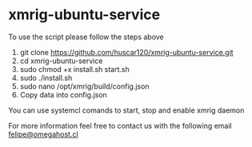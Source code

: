 # xmrig-ubuntu-service

To use the script please follow the steps above

1. git clone https://github.com/huscar120/xmrig-ubuntu-service.git
2. cd xmrig-ubuntu-service
3. sudo chmod +x install.sh start.sh
4. sudo ./install.sh
5. sudo nano /opt/xmrig/build/config.json
6. Copy data into config.json

You can use systemcl comands to start, stop and enable xmrig daemon 

For more information feel free to contact us with the following email felipe@omegahost.cl
